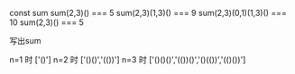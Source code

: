 
const sum
sum(2,3)() === 5
sum(2,3)(1,3)() === 9
sum(2,3)(0,1)(1,3)() === 10
sum(2,3)() === 5

写出sum

<interview-byteDance/>


n=1 时  ['()']
n=2 时 ['()()','(())']
n=3 时 ['()()()','(())()','()(())','(()())']
